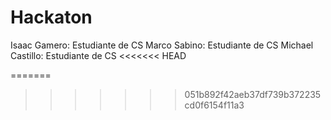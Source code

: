 # Hackaton

Isaac Gamero: Estudiante de CS
Marco Sabino: Estudiante de CS 
Michael Castillo: Estudiante de CS
<<<<<<< HEAD


=======
>>>>>>> 051b892f42aeb37df739b372235cd0f6154f11a3

